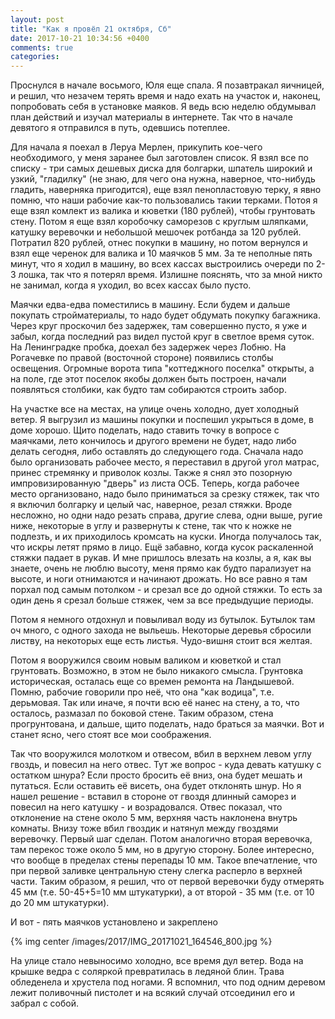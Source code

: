 ```yaml
---
layout: post
title: "Как я провёл 21 октября, Сб"
date: 2017-10-21 10:34:56 +0400
comments: true
categories: 
---
```

Проснулся в начале восьмого, Юля еще спала. Я позавтракал яичницей, и решил, что незачем терять время и надо ехать на участок и, наконец, попробовать себя в установке маяков. Я ведь всю неделю обдумывал план действий и изучал материалы в интернете. Так что в начале девятого я отправился в путь, одевшись потеплее. 

Для начала я поехал в Леруа Мерлен, прикупить кое-чего необходимого, у меня заранее был заготовлен список. Я взял все по списку - три самых дешевых диска для болгарки, шпатель широкий и узкий, "гладилку" (не знаю, для чего она нужна, наверное, что-нибудь гладить, наверняка пригодится), еще взял пенопластовую терку, я явно помню, что наши рабочие как-то пользовались такии терками. Потоя я еще взял комлект из валика и кюветки (180 рублей), чтобы грунтовать стену. Потом я еще взял коробочку саморезов с круглым шляпками, катушку веревочки и небольшой мешочек ротбанда за 120 рублей. Потратил 820 рублей, отнес покупки в машину, но потом вернулся и взял еще черенок для валика и 10 маячков 5 мм. За те неполные пять минут, что я ходил в машину, во всех кассах выстроились очереди по 2-3 лошка, так что я потерял время. Излишне пояснять, что за мной никто не занимал, когда я уходил, во всех кассах было пусто.

Маячки едва-едва поместились в машину. Если будем и дальше покупать стройматериалы, то надо будет обдумать покупку багажника. Через круг проскочил без задержек, там совершенно пусто, я уже и забыл, когда последний раз видел пустой круг в светлое время суток. На Ленинградке пробка, доехал без задержек через Лобню. На Рогачевке по правой (восточной стороне) появились столбы освещения. Огромные ворота типа "коттеджного поселка" открыты, а на поле, где этот поселок якобы должен быть построен, начали появляться столбики, как будто там собираются строить забор.

На участке все на местах, на улице очень холодно, дует холодный ветер. Я выгрузил из машины покупки и поспешил укрыться в доме, в доме хорошо. Щито поделать, надо ставить точку в вопросе с маячками, лето кончилось и другого времени не будет, надо либо делать сегодня, либо оставлять до следующего года. Сначала надо было организовать рабочее место, я переставил в другой угол матрас, принес стремянку и приволок козлы. Также я снял это позорную импровизированную "дверь" из листа ОСБ. Теперь, когда рабочее место организовано, надо было приниматься за срезку стяжек, так что я включил болгарку и целый час, наверное, резал стяжки. Вроде несложно, но одни надо резать справа, другие слева, одни выше, ругие ниже, некоторые в углу и развернуты к стене, так что к ножке не подлезть, и их приходилось кромсать на куски. Иногда получалось так, что искры летят прямо в лицо. Ещё забавно, когда кусок раскаленной стяжки падает в рукав. И мне пришлось влезать на козлы, а я, как вы знаете, очень не люблю высоту, меня прямо как будто парализует на высоте, и ноги отнимаются и начинают дрожать. Но все равно я там порхал под самым потолком - и срезал все до одной стяжки. То есть за один день я срезал больше стяжек, чем за все предыдущие периоды.

Потом я немного отдохнул и повыливал воду из бутылок. Бутылок там оч много, с одного захода не выльешь. Некоторые деревья сбросили листву, на некоторых еще есть листья. Чудо-вишня стоит вся желтая.

Потом я вооружился своим новым валиком и кюветкой и стал грунтовать. Возможно, в этом не было никакого смысла. Грунтовка историческая, осталась еще со времен ремонта на Ландышевой. Помню, рабочие говорили про неё, что она "как водица", т.е. дерьмовая. Так или иначе, я почти всю её нанес на стену, а то, что осталось, размазал по боковой стене. Таким образом, стена прогрунтована, и дальше, щито поделать, надо браться за маячки. Вот и станет ясно, чего стоят все мои соображения.

Так что вооружился молотком и отвесом, вбил в верхнем левом углу гвоздь, и повесил на него отвес. Тут же вопрос - куда девать катушку с остатком шнура? Если просто бросить её вниз, она будет мешать и путаться. Если оставить её висеть, она будет отклонять шнур. Но я нашел решение - вставил в стороне от гвоздя длинный саморез и повесил на него катушку - и возрадовался. Отвес показал, что отклонение на стене около 5 мм, верхняя часть наклонена внутрь комнаты. Внизу тоже вбил гвоздик и натянул между гвоздями веревочку. Первый шаг сделан. Потом аналогично вторая веревочка, там перекос тоже около 5 мм, но в другую сторону. Более интересно, что вообще в пределах стены перепады 10 мм. Такое впечатление, что при первой заливке центральную стену слегка расперло в верхней части. Таким образом, я решил, что от первой веревочки буду отмерять 45 мм (т.е. 50-45+5=10 мм штукатурки), а от второй - 35 мм (т.е. от 10 до 20 мм штукатурки).


И вот - пять маячков установлено и закреплено

{% img center /images/2017/IMG_20171021_164546_800.jpg %}


На улице стало невыносимо холодно, все время дул ветер. Вода на крышке ведра с соляркой превратилась в ледяной блин. Трава обледенела и хрустела под ногами. Я вспомнил, что под одним деревом лежит поливочный пистолет и на всякий случай отсоединил его и забрал с собой. 